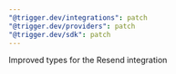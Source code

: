 ```yaml
---
"@trigger.dev/integrations": patch
"@trigger.dev/providers": patch
"@trigger.dev/sdk": patch
---
```


Improved types for the Resend integration
